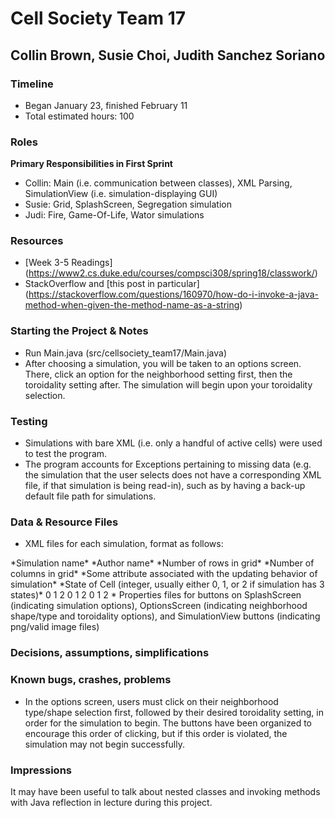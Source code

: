# Cell Society Team 17
## Collin Brown, Susie Choi, Judith Sanchez Soriano

### Timeline
* Began January 23, finished February 11
* Total estimated hours: 100

### Roles
**Primary Responsibilities in First Sprint**
* Collin: Main (i.e. communication between classes), XML Parsing, SimulationView (i.e. simulation-displaying GUI)
* Susie: Grid, SplashScreen, Segregation simulation
* Judi: Fire, Game-Of-Life, Wator simulations

### Resources
* [Week 3-5 Readings] (https://www2.cs.duke.edu/courses/compsci308/spring18/classwork/) 
* StackOverflow and [this post in particular] (https://stackoverflow.com/questions/160970/how-do-i-invoke-a-java-method-when-given-the-method-name-as-a-string)

### Starting the Project & Notes
* Run Main.java (src/cellsociety_team17/Main.java)
* After choosing a simulation, you will be taken to an options screen. There, click an option for the neighborhood setting first, then the toroidality setting after. The simulation will begin upon your toroidality selection.

### Testing
* Simulations with bare XML (i.e. only a handful of active cells) were used to test the program. 
* The program accounts for Exceptions pertaining to missing data (e.g. the simulation that the user selects does not have a corresponding XML file, if that simulation is being read-in), such as by having a back-up default file path for simulations. 

### Data & Resource Files
* XML files for each simulation, format as follows:
<?xml version="1.0" encoding="UTF-8"?>
<data>
	<meta>
		<simulationType>*Simulation name*</simulationType>
		<title>*Simulation title*</title>
		<author>*Author name*</author>
		<height>*Number of rows in grid*</height>
		<width>*Number of columns in grid*</width>
		<probability>*Some attribute associated with the updating behavior of simulation*</probability>
	</meta>
	<grid>
		<row>
			<cell>*State of Cell (integer, usually either 0, 1, or 2 if simulation has 3 states)*</cell>
			<cell>0</cell>
			<cell>1</cell>
			<cell>2</cell>
			<cell>0</cell>
			<cell>1</cell>
			<cell>2</cell>
			<cell>0</cell>
			<cell>1</cell>
			<cell>2</cell>
		</row>
	</grid>
</data>
* Properties files for buttons on SplashScreen (indicating simulation options), OptionsScreen (indicating neighborhood shape/type and toroidality options), and SimulationView buttons (indicating png/valid image files) 

### Decisions, assumptions, simplifications 

### Known bugs, crashes, problems 
* In the options screen, users must click on their neighborhood type/shape selection first, followed by their desired toroidality setting, in order for the simulation to begin. The buttons have been organized to encourage this order of clicking, but if this order is violated, the simulation may not begin successfully. 

### Impressions 
It may have been useful to talk about nested classes and invoking methods with Java reflection in lecture during this project. 